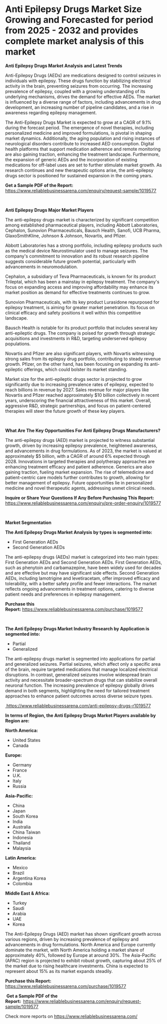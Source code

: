<p><h1>Anti Epilepsy Drugs Market Size Growing and Forecasted for period from 2025 - 2032 and provides complete market analysis of this market</h1></p><p><strong>Anti Epilepsy Drugs Market Analysis and Latest Trends</strong></p>
<p><p>Anti-Epilepsy Drugs (AEDs) are medications designed to control seizures in individuals with epilepsy. These drugs function by stabilizing electrical activity in the brain, preventing seizures from occurring. The increasing prevalence of epilepsy, coupled with a growing understanding of its underlying mechanisms, drives the demand for effective AEDs. The market is influenced by a diverse range of factors, including advancements in drug development, an increasing number of pipeline candidates, and a rise in awareness regarding epilepsy management.</p><p>The Anti-Epilepsy Drugs Market is expected to grow at a CAGR of 9.1% during the forecast period. The emergence of novel therapies, including personalized medicine and improved formulations, is pivotal in shaping market dynamics. Additionally, the aging population and rising instances of neurological disorders contribute to increased AED consumption. Digital health platforms that support medication adherence and remote monitoring are also gaining traction, enhancing the treatment landscape. Furthermore, the expansion of generic AEDs and the incorporation of existing medications for off-label uses are set to further stimulate market growth. As research continues and new therapeutic options arise, the anti-epilepsy drugs sector is positioned for sustained expansion in the coming years.</p></p>
<p><strong>Get a Sample PDF of the Report:&nbsp;</strong> <a href="https://www.reliablebusinessarena.com/enquiry/request-sample/1019577?utm_campaign=3166&utm_medium=2&utm_source=Github&utm_content=ia&utm_term=08032025&utm_id=anti-epilepsy-drugs">https://www.reliablebusinessarena.com/enquiry/request-sample/1019577</a></p>
<p>&nbsp;</p>
<p><strong>Anti Epilepsy Drugs Major Market Players</strong></p>
<p><p>The anti-epilepsy drugs market is characterized by significant competition among established pharmaceutical players, including Abbott Laboratories, Cephalon, Sunovion Pharmaceuticals, Bausch Health, Sanofi, UCB Pharma, GlaxoSmithKline, Johnson & Johnson, Novartis, and Pfizer. </p><p>Abbott Laboratories has a strong portfolio, including epilepsy products such as the medical device Neurostimulator used to manage seizures. The company's commitment to innovation and its robust research pipeline suggests considerable future growth potential, particularly with advancements in neuromodulation.</p><p>Cephalon, a subsidiary of Teva Pharmaceuticals, is known for its product Trileptal, which has been a mainstay in epilepsy treatment. The company's focus on expanding access and improving affordability may enhance its market position as demand for effective treatments continues to grow.</p><p>Sunovion Pharmaceuticals, with its key product Lurasidone repurposed for epilepsy treatment, is aiming for greater market penetration. Its focus on clinical efficacy and safety positions it well within this competitive landscape.</p><p>Bausch Health is notable for its product portfolio that includes several key anti-epileptic drugs. The company is poised for growth through strategic acquisitions and investments in R&D, targeting underserved epilepsy populations.</p><p>Novartis and Pfizer are also significant players, with Novartis witnessing strong sales from its epilepsy drug portfolio, contributing to steady revenue growth. Pfizer, on the other hand, has been focusing on expanding its anti-epileptic offerings, which could bolster its market standing.</p><p>Market size for the anti-epileptic drugs sector is projected to grow significantly due to increasing prevalence rates of epilepsy, expected to reach billions in revenue by 2027. Sales revenue for major players like Novartis and Pfizer reached approximately $10 billion collectively in recent years, underscoring the financial attractiveness of this market. Overall, aggressive R&D, strategic partnerships, and focus on patient-centered therapies will steer the future growth of these key players.</p></p>
<p>&nbsp;</p>
<p><strong>What Are The Key Opportunities For Anti Epilepsy Drugs Manufacturers?</strong></p>
<p><p>The anti-epilepsy drugs (AED) market is projected to witness substantial growth, driven by increasing epilepsy prevalence, heightened awareness, and advancements in drug formulations. As of 2023, the market is valued at approximately $5 billion, with a CAGR of around 6% expected through 2028. Innovations in targeted therapies and polytherapy approaches are enhancing treatment efficacy and patient adherence. Generics are also gaining traction, fueling market expansion. The rise of telemedicine and patient-centric care models further contributes to growth, allowing for better management of epilepsy. Future opportunities lie in personalized medicine and novel therapeutic agents, addressing unmet clinical needs.</p></p>
<p><strong>Inquire or Share Your Questions If Any Before Purchasing This Report:</strong> <a href="https://www.reliablebusinessarena.com/enquiry/pre-order-enquiry/1019577?utm_campaign=3166&utm_medium=2&utm_source=Github&utm_content=ia&utm_term=08032025&utm_id=anti-epilepsy-drugs">https://www.reliablebusinessarena.com/enquiry/pre-order-enquiry/1019577</a></p>
<p>&nbsp;</p>
<p><strong>Market Segmentation</strong></p>
<p><strong>The Anti Epilepsy Drugs Market Analysis by types is segmented into:</strong></p>
<p><ul><li>First Generation AEDs</li><li>Second Generation AEDs</li></ul></p>
<p><p>The anti-epilepsy drugs (AEDs) market is categorized into two main types: First Generation AEDs and Second Generation AEDs. First Generation AEDs, such as phenytoin and carbamazepine, have been widely used for decades and are effective but may have significant side effects. Second Generation AEDs, including lamotrigine and levetiracetam, offer improved efficacy and tolerability, with a better safety profile and fewer interactions. The market reflects ongoing advancements in treatment options, catering to diverse patient needs and preferences in epilepsy management.</p></p>
<p><strong>Purchase this Report:&nbsp;</strong><a href="https://www.reliablebusinessarena.com/purchase/1019577?utm_campaign=3166&utm_medium=2&utm_source=Github&utm_content=ia&utm_term=08032025&utm_id=anti-epilepsy-drugs">https://www.reliablebusinessarena.com/purchase/1019577</a></p>
<p>&nbsp;</p>
<p><strong>The Anti Epilepsy Drugs Market Industry Research by Application is segmented into:</strong></p>
<p><ul><li>Partial</li><li>Generalized</li></ul></p>
<p><p>The anti-epilepsy drugs market is segmented into applications for partial and generalized seizures. Partial seizures, which affect only a specific area of the brain, require targeted medications that manage localized electrical disruptions. In contrast, generalized seizures involve widespread brain activity and necessitate broader-spectrum drugs that can stabilize overall neuronal function. The increasing prevalence of epilepsy globally drives demand in both segments, highlighting the need for tailored treatment approaches to enhance patient outcomes across diverse seizure types.</p></p>
<p><a href="https://www.reliablebusinessarena.com/anti-epilepsy-drugs-r1019577?utm_campaign=3166&utm_medium=2&utm_source=Github&utm_content=ia&utm_term=08032025&utm_id=anti-epilepsy-drugs">&nbsp;https://www.reliablebusinessarena.com/anti-epilepsy-drugs-r1019577</a></p>
<p><strong>In terms of Region, the Anti Epilepsy Drugs Market Players available by Region are:</strong></p>
<p>
    <p> <strong> North America: </strong>
        <ul>
            <li>United States</li>
            <li>Canada</li>
        </ul>
        </p> 
    <p> <strong> Europe: </strong>
        <ul>
            <li>Germany</li>
            <li>France</li>
            <li>U.K.</li>
            <li>Italy</li>
            <li>Russia</li>
        </ul>
        </p> 
    <p> <strong> Asia-Pacific: </strong>
        <ul>
            <li>China</li>
            <li>Japan</li>
            <li>South Korea</li>
            <li>India</li>
            <li>Australia</li>
            <li>China Taiwan</li>
            <li>Indonesia</li>
            <li>Thailand</li>
            <li>Malaysia</li>
        </ul>
        </p> 
    <p> <strong> Latin America: </strong>
        <ul>
            <li>Mexico</li>
            <li>Brazil</li>
            <li>Argentina Korea</li>
            <li>Colombia</li>
        </ul>
        </p> 
    <p> <strong> Middle East & Africa: </strong>
        <ul>
            <li>Turkey</li>
            <li>Saudi</li>
            <li>Arabia</li>
            <li>UAE</li>
            <li>Korea</li>
        </ul>
    </p>
    </p>
<p><p>The Anti-Epilepsy Drugs (AED) market has shown significant growth across various regions, driven by increasing prevalence of epilepsy and advancements in drug formulations. North America and Europe currently dominate the market, with North America holding a market share of approximately 40%, followed by Europe at around 30%. The Asia-Pacific (APAC) region is projected to exhibit robust growth, capturing about 25% of the market due to rising healthcare investments. China is expected to represent about 15% as its market expands steadily.</p></p>
<p><strong>Purchase this Report: </strong><a href="https://www.reliablebusinessarena.com/purchase/1019577?utm_campaign=3166&utm_medium=2&utm_source=Github&utm_content=ia&utm_term=08032025&utm_id=anti-epilepsy-drugs">https://www.reliablebusinessarena.com/purchase/1019577</a></p>
<p>&nbsp;<strong>Get a Sample PDF of the Report:&nbsp;&nbsp;</strong><a href="https://www.reliablebusinessarena.com/enquiry/request-sample/1019577?utm_campaign=3166&utm_medium=2&utm_source=Github&utm_content=ia&utm_term=08032025&utm_id=anti-epilepsy-drugs">https://www.reliablebusinessarena.com/enquiry/request-sample/1019577</a></p>
<p><strong></strong></p>
<p>Check more reports on <a href="https://www.reliablebusinessarena.com/?utm_campaign=3166&utm_medium=2&utm_source=Github&utm_content=ia&utm_term=08032025&utm_id=anti-epilepsy-drugs">https://www.reliablebusinessarena.com/</a></p>